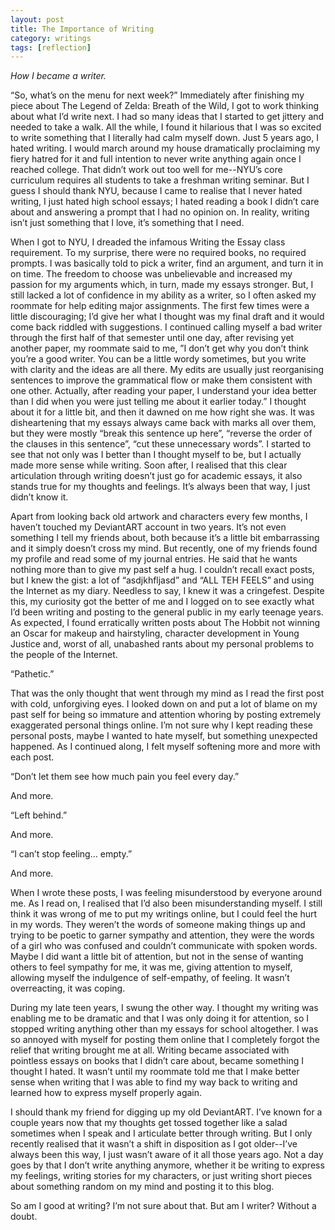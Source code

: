 ```yaml
---
layout: post
title: The Importance of Writing
category: writings
tags: [reflection]
---
```

_How I became a writer._  


“So, what’s on the menu for next week?” Immediately after finishing my piece about The Legend of Zelda: Breath of the Wild, I got to work thinking about what I’d write next. I had so many ideas that I started to get jittery and needed to take a walk. All the while, I found it hilarious that I was so excited to write something that I literally had calm myself down. Just 5 years ago, I hated writing. I would march around my house dramatically proclaiming my fiery hatred for it and full intention to never write anything again once I reached college. That didn’t work out too well for me--NYU’s core curriculum requires all students to take a freshman writing seminar. But I guess I should thank NYU, because I came to realise that I never hated writing, I just hated high school essays; I hated reading a book I didn’t care about and answering a prompt that I had no opinion on. In reality, writing isn’t just something that I love, it’s something that I need. 

When I got to NYU, I dreaded the infamous Writing the Essay class requirement. To my surprise, there were no required books, no required prompts. I was basically told to pick a writer, find an argument, and turn it in on time. The freedom to choose was unbelievable and increased my passion for my arguments which, in turn, made my essays stronger. But, I still lacked a lot of confidence in my ability as a writer, so I often asked my roommate for help editing major assignments. The first few times were a little discouraging; I’d give her what I thought was my final draft and it would come back riddled with suggestions. I continued calling myself a bad writer through the first half of that semester until one day, after revising yet another paper, my roommate said to me, ”I don’t get why you don’t think you’re a good writer. You can be a little wordy sometimes, but you write with clarity and the ideas are all there. My edits are usually just reorganising sentences to improve the grammatical flow or make them consistent with one other. Actually, after reading your paper, I understand your idea better than I did when you were just telling me about it earlier today.” I thought about it for a little bit, and then it dawned on me how right she was. It was disheartening that my essays always came back with marks all over them, but they were mostly “break this sentence up here”, “reverse the order of the clauses in this sentence”, “cut these unnecessary words”. I started to see that not only was I better than I thought myself to be, but I actually made more sense while writing. Soon after, I realised that this clear articulation through writing doesn’t just go for academic essays, it also stands true for my thoughts and feelings. It’s always been that way, I just didn’t know it. 

Apart from looking back old artwork and characters every few months, I haven’t touched my DeviantART account in two years. It’s not even something I tell my friends about, both because it’s a little bit embarrassing and it simply doesn’t cross my mind. But recently, one of my friends found my profile and read some of my journal entries. He said that he wants nothing more than to give my past self a hug. I couldn’t recall exact posts, but I knew the gist: a lot of “asdjkhfljasd” and “ALL TEH FEELS” and using the Internet as my diary. Needless to say, I knew it was a cringefest. Despite this, my curiosity got the better of me and I logged on to see exactly what I’d been writing and posting to the general public in my early teenage years. As expected, I found erratically written posts about The Hobbit not winning an Oscar for makeup and hairstyling, character development in Young Justice and, worst of all, unabashed rants about my personal problems to the people of the Internet. 

“Pathetic.” 

That was the only thought that went through my mind as I read the first post with cold, unforgiving eyes. I looked down on and put a lot of blame on my past self for being so immature and attention whoring by posting extremely exaggerated personal things online. I’m not sure why I kept reading these personal posts, maybe I wanted to hate myself, but something unexpected happened. As I continued along, I felt myself softening more and more with each post. 

“Don’t let them see how much pain you feel every day.” 

And more. 

“Left behind.” 

And more. 

“I can’t stop feeling… empty.” 

And more. 

When I wrote these posts, I was feeling misunderstood by everyone around me. As I read on, I realised that I’d also been misunderstanding myself. I still think it was wrong of me to put my writings online, but I could feel the hurt in my words. They weren’t the words of someone making things up and trying to be poetic to garner sympathy and attention, they were the words of a girl who was confused and couldn’t communicate with spoken words. Maybe I did want a little bit of attention, but not in the sense of wanting others to feel sympathy for me, it was me, giving attention to myself, allowing myself the indulgence of self-empathy, of feeling. It wasn’t overreacting, it was coping. 

During my late teen years, I swung the other way. I thought my writing was enabling me to be dramatic and that I was only doing it for attention, so I stopped writing anything other than my essays for school altogether. I was so annoyed with myself for posting them online that I completely forgot the relief that writing brought me at all. Writing became associated with pointless essays on books that I didn’t care about, became something I thought I hated. It wasn’t until my roommate told me that I make better sense when writing that I was able to find my way back to writing and learned how to express myself properly again.

I should thank my friend for digging up my old DeviantART. I’ve known for a couple years now that my thoughts get tossed together like a salad sometimes when I speak and I articulate better through writing. But I only recently realised that it wasn’t a shift in disposition as I got older--I’ve always been this way, I just wasn’t aware of it all those years ago. Not a day goes by that I don’t write anything anymore, whether it be writing to express my feelings, writing stories for my characters, or just writing short pieces about something random on my mind and posting it to this blog. 

So am I good at writing? I’m not sure about that. But am I writer? Without a doubt.
